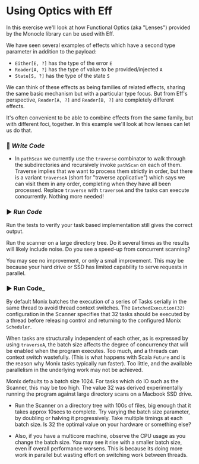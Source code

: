 # Using Optics with Eff

In this exercise we'll look at how Functional Optics (aka "Lenses") provided by the Monocle library can be used with Eff.

We have seen several examples of effects which have a second type parameter in addition to the payload:

- `Either[E, ?]` has the type of the error `E`
- `Reader[A, ?]` has the type of value to be provided/injected `A`
- `State[S, ?]` has the type of the state `S`

We can think of these effects as being families of related effects, sharing the same basic mechanism but with a particular
type focus. But from Eff's perspective, `Reader[A, ?]` and `Reader[B, ?]` are completely different effects.

It's often convenient to be able to combine effects from the same family, but with different foci, together. In this example
we'll look at how lenses can let us do that.


### :pencil: _Write Code_

- In `pathScan` we currently use the `traverse` combinator to walk through the subdirectories and recursively invoke
`pathScan` on each of them. Traverse implies that we want to process them strictly in order, but there is a variant
`traverseA` (short for "traverse applicative") which says we can visit them in any order, completing when they have all
been processed. Replace `traverse` with `traverseA` and the tasks can execute concurrently. Nothing more needed!

### :arrow_forward: _Run Code_

Run the tests to verify your task based implementation still gives the correct output.

Run the scanner on a large directory tree. Do it several times as the results will likely include noise.
Do you see a speed-up from concurrent scanning?

You may see no improvement, or only a small improvement. This may be because your hard drive or SSD has limited capability
to serve requests in parallel.


### :arrow_forward: Run Code_

By default Monix batches the execution of a series of Tasks serially in the same thread to avoid thread context switches.
The `BatchedExecution(32)` configuration in the Scanner specifies that 32 tasks should be executed by a thread before
releasing control and returning to the configured Monix `Scheduler`.

When tasks are structurally independent of each other, as is expressed by using `traverseA`, the batch size affects the
degree of concurrency that will be enabled when the program executes. Too much, and a threads can context switch wastefully.
(This is what happens with Scala `Future` and is the reason why Monix tasks typically run faster). Too little, and the available
parallelism in the underlying work may not be achieved.

Monix defaults to a batch size 1024. For tasks which do IO such as the Scanner, this may be too high. The value 32 was
derived experimentally running the program against large directory scans on a Macbook SSD drive.

- Run the Scanner on a directory tree with 100s of files, big enough that it takes approx 10secs to complete.
Try varying the batch size parameter, by doubling or halving it progressively.
Take multiple timings at each batch size. Is 32 the optimal value on your hardware or something else?

- Also, if you have a multicore machine, observe the CPU usage as you change the batch size. You may see it rise with
a smaller batch size, even if overall performance worsens. This is because its doing more work in parallel but wasting
effort on switching work between threads.
